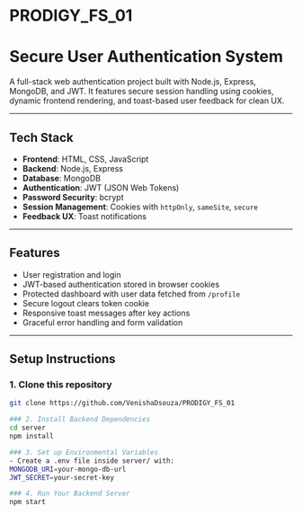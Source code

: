 # PRODIGY_FS_01
# Secure User Authentication System

A full-stack web authentication project built with Node.js, Express, MongoDB, and JWT. It features secure session handling using cookies, dynamic frontend rendering, and toast-based user feedback for clean UX.

---

## Tech Stack

- **Frontend**: HTML, CSS, JavaScript
- **Backend**: Node.js, Express
- **Database**: MongoDB
- **Authentication**: JWT (JSON Web Tokens)
- **Password Security**: bcrypt
- **Session Management**: Cookies with `httpOnly`, `sameSite`, `secure`
- **Feedback UX**: Toast notifications

---

## Features

- User registration and login
- JWT-based authentication stored in browser cookies
- Protected dashboard with user data fetched from `/profile`
- Secure logout clears token cookie
- Responsive toast messages after key actions
- Graceful error handling and form validation

---

## Setup Instructions

### 1. Clone this repository  
```bash
git clone https://github.com/VenishaDsouza/PRODIGY_FS_01

### 2. Install Backend Dependencies
cd server
npm install

### 3. Set up Environmental Variables
- Create a .env file inside server/ with:
MONGODB_URI=your-mongo-db-url
JWT_SECRET=your-secret-key

### 4. Run Your Backend Server 
npm start


